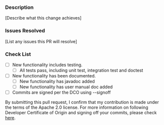 ### Description
[Describe what this change achieves]

### Issues Resolved
[List any issues this PR will resolve]

### Check List
- [ ] New functionality includes testing.
  - [ ] All tests pass, including unit test, integration test and doctest
- [ ] New functionality has been documented.
  - [ ] New functionality has javadoc added
  - [ ] New functionality has user manual doc added
- [ ] Commits are signed per the DCO using --signoff

By submitting this pull request, I confirm that my contribution is made under the terms of the Apache 2.0 license.
For more information on following Developer Certificate of Origin and signing off your commits, please check [here](https://github.com/opensearch-project/OpenSearch/blob/main/CONTRIBUTING.md#developer-certificate-of-origin).
